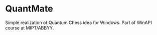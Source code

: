# QuantMate
Simple realization of Quantum Chess idea for Windows. Part of WinAPI course at MIPT/ABBYY.
